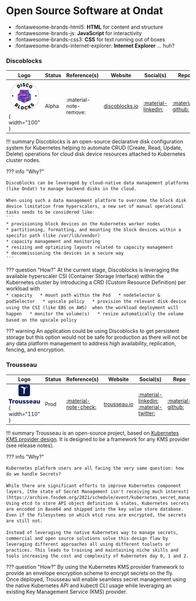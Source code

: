 # Open Source Software at Ondat

<div class="grid cards" markdown>

- :fontawesome-brands-html5: __HTML__ for content and structure
- :fontawesome-brands-js: __JavaScript__ for interactivity
- :fontawesome-brands-css3: __CSS__ for text running out of boxes
- :fontawesome-brands-internet-explorer: __Internet Explorer__ ... huh?

</div>


### Discoblocks

| Logo | Status | Reference(s) | Website | Social(s) | Repo |
|------|--------|--------------|---------|-----------|------|
| ![](/images/discoblocks-logo.png){ width="100" } | Alpha  | :material-note-remove: | [discoblocks.io](https://discoblocks.io) | [:material-linkedin:](https://www.linkedin.com/company/discoblocks-io) | [:material-github:](https://github.com/ondat/discoblocks) | 

!!! summary
    Discoblocks is an open-source declarative disk configuration system for Kubernetes helping to automate CRUD (Create, Read, Update, Delete) operations for cloud disk device resources attached to Kubernetes cluster nodes.

??? info "Why?"

    Discoblocks can be leveraged by cloud-native data management platforms (like Ondat) to manage backend disks in the cloud.

    When using such a data management platform to overcome the block disk device limitation from hyperscalers, a new set of manual operational tasks needs to be considered like:  
    ```
    * provisioning block devices on the Kubernetes worker nodes  
    * partitioning, formatting, and mounting the block devices within a specific path (like /var/lib/vendor)  
    * capacity management and monitoring  
    * resizing and optimizing layouts related to capacity management  
    * decommissioning the devices in a secure way  
    ```

??? question "How?"
    At the current stage, Discoblocks is leveraging the available hyperscaler CSI (Container Storage Interface) within the Kubernetes cluster by introducing a CRD (Custom Resource Definition) per workload with   
    ```
    * capacity  
    * mount path within the Pod  
    * nodeSelector & podSelector  
    * upscale policy  
    * provision the relevant disk device using the CSI (like EBS on AWS) 
      when the workload deployment will happen  
    * monitor the volume(s)  
    * resize automatically the volume based on the upscale policy  
    ```

??? warning 
    An application could be using Discoblocks to get persistent storage but this option would not be safe for production as there will not be any data platform management to address high availability, replication, fencing, and encryption.

### Trousseau

| Logo | Status | Reference(s) | Website | Social(s) | Repo |
|------|--------|--------------|---------|-----------|------|
| ![](/images/trousseau-logo.png){ width="110" }  | Prod  | [:material-note-check:](https://finance.yahoo.com/news/trousseau-open-source-project-made-141300025.html)| [trousseau.io](https://trousseau.io) | [:material-linkedin:](https://www.linkedin.com/company/trousseau-io) [:material-twitter:](https://twitter.com/trousseauio) | [:material-github:](https://github.com/ondat/trousseau) | 

!!! summary
    Trousseau is an open-source project, based on [Kubernetes KMS provider design](https://kubernetes.io/docs/tasks/administer-cluster/kms-provider/). It is designed to be a framework for any KMS provider (see release notes).

??? info "Why?"

    Kubernetes platform users are all facing the very same question: how do we handle Secrets?

    While there are significant efforts to improve Kubernetes component layers, [the state of Secret Management isn't receiving much interest](https://archive.fosdem.org/2021/schedule/event/kubernetes_secret_management/). Using etcd to store API object definition & states, Kubernetes secrets are encoded in Base64 and shipped into the key value store database. Even if the filesystems on which etcd runs are encrypted, the secrets are still not.

    Instead of leveraging the native Kubernetes way to manage secrets, commercial and open source solutions solve this design flaw by leveraging different approaches all using different toolsets or practices. This leads to training and maintaining niche skills and tools increasing the cost and complexity of Kubernetes day 0, 1 and 2.

??? question "How?"
    By using the Kubernetes KMS provider framework to provide an envelope encryption scheme to encrypt secrets on the fly.  
    Once deployed, Trousseau will enable seamless secret management using the native Kubernetes API and kubectl CLI usage while leveraging an existing Key Management Service (KMS) provider.
